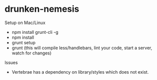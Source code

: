 drunken-nemesis
===============

Setup on Mac/Linux
- npm install grunt-cli -g
- npm install
- grunt setup
- grunt (this will compile less/handlebars, lint your code, start a server, watch for changes)

Issues
- Vertebrae has a dependency on library/styles which does not exist.